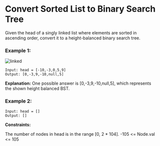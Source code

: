 # Convert Sorted List to Binary Search Tree
 
Given the head of a singly linked list where elements are sorted in ascending order, convert it to a height-balanced binary search tree.

 
### Example 1:
![linked](https://github.com/Aishwariyaa-Anand/Competitive-Coding/assets/124241367/e186cefc-0eb5-48ab-89ab-06aa98fc7d21)

```
Input: head = [-10,-3,0,5,9]
Output: [0,-3,9,-10,null,5]
```
**Explanation:** One possible answer is [0,-3,9,-10,null,5], which represents the shown height balanced BST.


### Example 2:
```
Input: head = []
Output: []
```


**Constraints:**

The number of nodes in head is in the range [0, 2 * 104].
-105 <= Node.val <= 105
